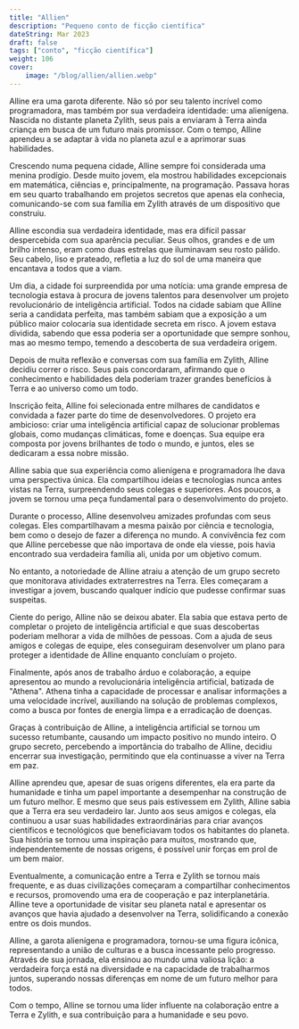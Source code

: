 ```yaml
---
title: "Allien"
description: "Pequeno conto de ficção científica"
dateString: Mar 2023
draft: false
tags: ["conto", "ficção científica"]
weight: 106
cover:
    image: "/blog/allien/allien.webp"
---
```


Alline era uma garota diferente. Não só por seu talento incrível como programadora, mas também por sua verdadeira identidade: uma alienígena. Nascida no distante planeta Zylith, seus pais a enviaram à Terra ainda criança em busca de um futuro mais promissor. Com o tempo, Alline aprendeu a se adaptar à vida no planeta azul e a aprimorar suas habilidades.

Crescendo numa pequena cidade, Alline sempre foi considerada uma menina prodígio. Desde muito jovem, ela mostrou habilidades excepcionais em matemática, ciências e, principalmente, na programação. Passava horas em seu quarto trabalhando em projetos secretos que apenas ela conhecia, comunicando-se com sua família em Zylith através de um dispositivo que construiu.

Alline escondia sua verdadeira identidade, mas era difícil passar despercebida com sua aparência peculiar. Seus olhos, grandes e de um brilho intenso, eram como duas estrelas que iluminavam seu rosto pálido. Seu cabelo, liso e prateado, refletia a luz do sol de uma maneira que encantava a todos que a viam.

Um dia, a cidade foi surpreendida por uma notícia: uma grande empresa de tecnologia estava à procura de jovens talentos para desenvolver um projeto revolucionário de inteligência artificial. Todos na cidade sabiam que Alline seria a candidata perfeita, mas também sabiam que a exposição a um público maior colocaria sua identidade secreta em risco. A jovem estava dividida, sabendo que essa poderia ser a oportunidade que sempre sonhou, mas ao mesmo tempo, temendo a descoberta de sua verdadeira origem.

Depois de muita reflexão e conversas com sua família em Zylith, Alline decidiu correr o risco. Seus pais concordaram, afirmando que o conhecimento e habilidades dela poderiam trazer grandes benefícios à Terra e ao universo como um todo.

Inscrição feita, Alline foi selecionada entre milhares de candidatos e convidada a fazer parte do time de desenvolvedores. O projeto era ambicioso: criar uma inteligência artificial capaz de solucionar problemas globais, como mudanças climáticas, fome e doenças. Sua equipe era composta por jovens brilhantes de todo o mundo, e juntos, eles se dedicaram a essa nobre missão.

Alline sabia que sua experiência como alienígena e programadora lhe dava uma perspectiva única. Ela compartilhou ideias e tecnologias nunca antes vistas na Terra, surpreendendo seus colegas e superiores. Aos poucos, a jovem se tornou uma peça fundamental para o desenvolvimento do projeto.

Durante o processo, Alline desenvolveu amizades profundas com seus colegas. Eles compartilhavam a mesma paixão por ciência e tecnologia, bem como o desejo de fazer a diferença no mundo. A convivência fez com que Alline percebesse que não importava de onde ela viesse, pois havia encontrado sua verdadeira família ali, unida por um objetivo comum.

No entanto, a notoriedade de Alline atraiu a atenção de um grupo secreto que monitorava atividades extraterrestres na Terra. Eles começaram a investigar a jovem, buscando qualquer indício que pudesse confirmar suas suspeitas.

Ciente do perigo, Alline não se deixou abater. Ela sabia que estava perto de completar o projeto de inteligência artificial e que suas descobertas poderiam melhorar a vida de milhões de pessoas. Com a ajuda de seus amigos e colegas de equipe, eles conseguiram desenvolver um plano para proteger a identidade de Alline enquanto concluíam o projeto.

Finalmente, após anos de trabalho árduo e colaboração, a equipe apresentou ao mundo a revolucionária inteligência artificial, batizada de "Athena". Athena tinha a capacidade de processar e analisar informações a uma velocidade incrível, auxiliando na solução de problemas complexos, como a busca por fontes de energia limpa e a erradicação de doenças.

Graças à contribuição de Alline, a inteligência artificial se tornou um sucesso retumbante, causando um impacto positivo no mundo inteiro. O grupo secreto, percebendo a importância do trabalho de Alline, decidiu encerrar sua investigação, permitindo que ela continuasse a viver na Terra em paz.

Alline aprendeu que, apesar de suas origens diferentes, ela era parte da humanidade e tinha um papel importante a desempenhar na construção de um futuro melhor. E mesmo que seus pais estivessem em Zylith, Alline sabia que a Terra era seu verdadeiro lar. Junto aos seus amigos e colegas, ela continuou a usar suas habilidades extraordinárias para criar avanços científicos e tecnológicos que beneficiavam todos os habitantes do planeta. Sua história se tornou uma inspiração para muitos, mostrando que, independentemente de nossas origens, é possível unir forças em prol de um bem maior.

Eventualmente, a comunicação entre a Terra e Zylith se tornou mais frequente, e as duas civilizações começaram a compartilhar conhecimentos e recursos, promovendo uma era de cooperação e paz interplanetária. Alline teve a oportunidade de visitar seu planeta natal e apresentar os avanços que havia ajudado a desenvolver na Terra, solidificando a conexão entre os dois mundos.

Alline, a garota alienígena e programadora, tornou-se uma figura icônica, representando a união de culturas e a busca incessante pelo progresso. Através de sua jornada, ela ensinou ao mundo uma valiosa lição: a verdadeira força está na diversidade e na capacidade de trabalharmos juntos, superando nossas diferenças em nome de um futuro melhor para todos.

Com o tempo, Alline se tornou uma líder influente na colaboração entre a Terra e Zylith, e sua contribuição para a humanidade e seu povo.